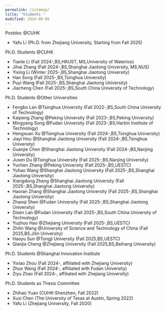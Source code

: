 ```yaml
---
permalink: /sitemap/
title: "Students "
modified: 2024-06-05
---
```

Postdoc @CUHK
* Yafu Li (Ph.D. from Zhejiang University, Starting from Fall 2025)

Ph.D. Students @CUHK
* Tianle Li (Fall 2024-,BS,HKUST, MS,University of Waterloo)
* Jihai Zhang (Fall 2024-,BS,Shanghai Jiaotong University, MS,NUS)
* Yixing Li (Winter 2025-,BS,Shanghai Jiaotong University)
* Han Song (Fall 2025-,BS,Tsinghua University)
* Puyi Wang (Fall 2025-,BS,Shanghai Jiaotong University)
* Jiacheng Chen (Fall 2025-,BS,South China University of Technology)

Ph.D. Students @Other Universities
* Fengbo Lan @Tsinghua University (Fall 2022-,BS,South China University of Technology)
* Kaipeng Zhang @Peking University (Fall 2023-,BS,Peking University)
* Mingyang Song @Fudan University (Fall 2023-,BS,Harbin Institute of Technology)
* Hengxuan Xu @Tsinghua University (Fall 2024-,BS,Tsinghua University)
* Jiayi Hou @Shanghai Jiaotong University (Fall 2024-,BS,Tsinghua University)
* Guanjie Chen @Shanghai Jiaotong University (Fall 2024-,BS,Nanjing University)
* Jusen Du @Tsinghua University (Fall 2025-,BS,Nanjing University)
* Yuchen Zhang @Peking University (Fall 2025-,BS,UESTC)
* Yuhao Wang @Shanghai Jiaotong University (Fall 2025-,BS,Shanghai Jiaotong University)
* Xiangdong Zhang @Shanghai Jiaotong University (Fall 2025-,BS,Shanghai Jiaotong University)
* Haoran Zhang @Shanghai Jiaotong University (Fall 2025-,BS,Shanghai Jiaotong University)
* Zhaoqi Shen @Fudan University (Fall 2025-,BS,Shanghai Jiaotong University)
* Disen Lan @Fudan University (Fall 2025-,BS,South China University of Technology)
* Yuzhuo Hao @Zhejiang University (Fall 2025-,BS,UESTC)
* Zhilin Wang @University of Science and Technology of China (Fall 2025,BS,Jilin University)
* Haoyu Sun @Tongji University (Fall 2025,BS,UESTC)
* Qianjia Cheng @Zhejiang University (Fall 2025,BS,Beihang University)

Ph.D. Students @Shanghai Innovation Institute
* Yixiao Zhou (Fall 2024-, affiliated with Zhejiang University)
* Zhuo Wang (Fall 2024-, affiliated with Fudan University)
* Ziyu Zhao (Fall 2024-, affiliated with Zhejiang University)

Ph.D. Students as Thesis Committee
* Zhihao Yuan (CUHK-Shenzhen, Fall 2022)
* Xuxi Chen (The University of Texas at Austin, Spring 2022)
* Yafu Li (Zhejiang University, Fall 2020)
